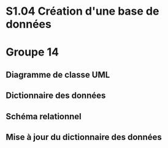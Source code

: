 # S1.04 Création d'une base de données
# Groupe 14

## Diagramme de classe UML

## Dictionnaire des données

## Schéma relationnel

## Mise à jour du dictionnaire des données